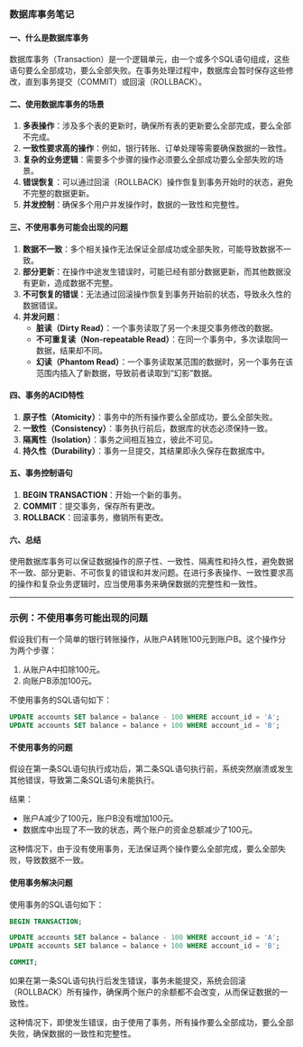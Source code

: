 ### 数据库事务笔记

#### 一、什么是数据库事务
数据库事务（Transaction）是一个逻辑单元，由一个或多个SQL语句组成，这些语句要么全部成功，要么全部失败。在事务处理过程中，数据库会暂时保存这些修改，直到事务提交（COMMIT）或回滚（ROLLBACK）。

#### 二、使用数据库事务的场景
1. **多表操作**：涉及多个表的更新时，确保所有表的更新要么全部完成，要么全部不完成。
2. **一致性要求高的操作**：例如，银行转账、订单处理等需要确保数据的一致性。
3. **复杂的业务逻辑**：需要多个步骤的操作必须要么全部成功要么全部失败的场景。
4. **错误恢复**：可以通过回滚（ROLLBACK）操作恢复到事务开始时的状态，避免不完整的数据更新。
5. **并发控制**：确保多个用户并发操作时，数据的一致性和完整性。

#### 三、不使用事务可能会出现的问题
1. **数据不一致**：多个相关操作无法保证全部成功或全部失败，可能导致数据不一致。
2. **部分更新**：在操作中途发生错误时，可能已经有部分数据更新，而其他数据没有更新，造成数据不完整。
3. **不可恢复的错误**：无法通过回滚操作恢复到事务开始前的状态，导致永久性的数据错误。
4. **并发问题**：
    - **脏读（Dirty Read）**：一个事务读取了另一个未提交事务修改的数据。
    - **不可重复读（Non-repeatable Read）**：在同一个事务中，多次读取同一数据，结果却不同。
    - **幻读（Phantom Read）**：一个事务读取某范围的数据时，另一个事务在该范围内插入了新数据，导致前者读取到“幻影”数据。

#### 四、事务的ACID特性
1. **原子性（Atomicity）**：事务中的所有操作要么全部成功，要么全部失败。
2. **一致性（Consistency）**：事务执行前后，数据库的状态必须保持一致。
3. **隔离性（Isolation）**：事务之间相互独立，彼此不可见。
4. **持久性（Durability）**：事务一旦提交，其结果即永久保存在数据库中。

#### 五、事务控制语句
1. **BEGIN TRANSACTION**：开始一个新的事务。
2. **COMMIT**：提交事务，保存所有更改。
3. **ROLLBACK**：回滚事务，撤销所有更改。

#### 六、总结
使用数据库事务可以保证数据操作的原子性、一致性、隔离性和持久性，避免数据不一致、部分更新、不可恢复的错误和并发问题。在进行多表操作、一致性要求高的操作和复杂业务逻辑时，应当使用事务来确保数据的完整性和一致性。

---

### 示例：不使用事务可能出现的问题

假设我们有一个简单的银行转账操作，从账户A转账100元到账户B。这个操作分为两个步骤：
1. 从账户A中扣除100元。
2. 向账户B添加100元。

不使用事务的SQL语句如下：
```sql
UPDATE accounts SET balance = balance - 100 WHERE account_id = 'A';
UPDATE accounts SET balance = balance + 100 WHERE account_id = 'B';
```

#### 不使用事务的问题
假设在第一条SQL语句执行成功后，第二条SQL语句执行前，系统突然崩溃或发生其他错误，导致第二条SQL语句未能执行。

结果：
- 账户A减少了100元，账户B没有增加100元。
- 数据库中出现了不一致的状态，两个账户的资金总额减少了100元。

这种情况下，由于没有使用事务，无法保证两个操作要么全部完成，要么全部失败，导致数据不一致。

#### 使用事务解决问题
使用事务的SQL语句如下：
```sql
BEGIN TRANSACTION;

UPDATE accounts SET balance = balance - 100 WHERE account_id = 'A';
UPDATE accounts SET balance = balance + 100 WHERE account_id = 'B';

COMMIT;
```

如果在第一条SQL语句执行后发生错误，事务未能提交，系统会回滚（ROLLBACK）所有操作，确保两个账户的余额都不会改变，从而保证数据的一致性。

这种情况下，即使发生错误，由于使用了事务，所有操作要么全部成功，要么全部失败，确保数据的一致性和完整性。